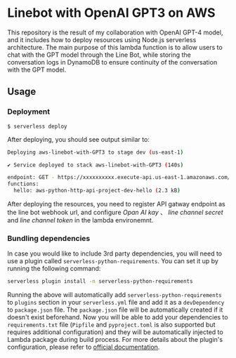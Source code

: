 
# Linebot with OpenAI GPT3 on AWS

This repository is the result of my collaboration with OpenAI GPT-4 model, and it includes how to deploy resources using Node.js serverless architecture.
The main purpose of this lambda function is to allow users to chat with the GPT model through the Line Bot, while storing the conversation logs in DynamoDB to ensure continuity of the conversation with the GPT model. 

## Usage

### Deployment

```
$ serverless deploy
```

After deploying, you should see output similar to:

```bash
Deploying aws-linebot-with-GPT3 to stage dev (us-east-1)

✔ Service deployed to stack aws-linebot-with-GPT3 (140s)

endpoint: GET - https://xxxxxxxxxx.execute-api.us-east-1.amazonaws.com/
functions:
  hello: aws-python-http-api-project-dev-hello (2.3 kB)
```

After deploying the resources, you need to register API gatway endpoint as the line bot webhook url, and configure *Opan AI kay* 、 *line channel secret* and *line channel token* in the lambda environemnt.


### Bundling dependencies

In case you would like to include 3rd party dependencies, you will need to use a plugin called `serverless-python-requirements`. You can set it up by running the following command:

```bash
serverless plugin install -n serverless-python-requirements
```

Running the above will automatically add `serverless-python-requirements` to `plugins` section in your `serverless.yml` file and add it as a `devDependency` to `package.json` file. The `package.json` file will be automatically created if it doesn't exist beforehand. Now you will be able to add your dependencies to `requirements.txt` file (`Pipfile` and `pyproject.toml` is also supported but requires additional configuration) and they will be automatically injected to Lambda package during build process. For more details about the plugin's configuration, please refer to [official documentation](https://github.com/UnitedIncome/serverless-python-requirements).
